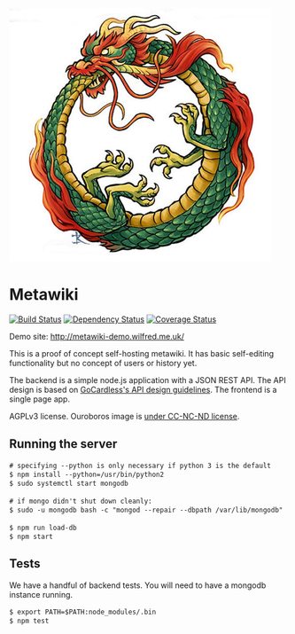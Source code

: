 ![logo](binary_files/ouroboros.jpg)

# Metawiki

[![Build Status](https://travis-ci.org/Wilfred/metawiki.svg?branch=master)](https://travis-ci.org/Wilfred/metawiki)
[![Dependency Status](https://david-dm.org/wilfred/metawiki.svg)](https://david-dm.org/wilfred/metawiki)
[![Coverage Status](https://coveralls.io/repos/Wilfred/metawiki/badge.svg)](https://coveralls.io/r/Wilfred/metawiki)

Demo site: http://metawiki-demo.wilfred.me.uk/

This is a proof of concept self-hosting metawiki. It has basic
self-editing functionality but no concept of users or history yet.

The backend is a simple node.js application with a JSON REST API. The
API design is based on
[GoCardless's API design guidelines](https://github.com/gocardless/http-api-design/blob/master/README.md). The
frontend is a single page app.

AGPLv3 license. Ouroboros image is [under CC-NC-ND license](https://www.flickr.com/photos/vaxzine/3389513720).

## Running the server

```
# specifying --python is only necessary if python 3 is the default
$ npm install --python=/usr/bin/python2
$ sudo systemctl start mongodb

# if mongo didn't shut down cleanly:
$ sudo -u mongodb bash -c "mongod --repair --dbpath /var/lib/mongodb"

$ npm run load-db
$ npm start
```

## Tests

We have a handful of backend tests. You will need to have a mongodb
instance running.

```
$ export PATH=$PATH:node_modules/.bin
$ npm test
```
